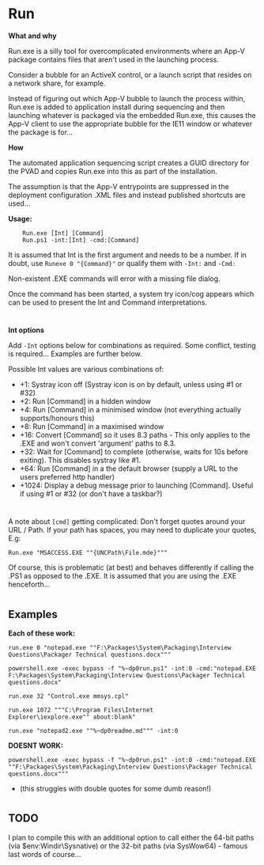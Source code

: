 # Run

**What and why**

Run.exe is a silly tool for overcomplicated environments where an App-V package contains files that aren't used in the launching process.

Consider a bubble for an ActiveX control, or a launch script that resides on a network share, for example.

Instead of figuring out which App-V bubble to launch the process within, Run.exe is added to application install during sequencing and then launching whatever is packaged via the embedded Run.exe, this causes the App-V client to use the appropriate bubble for the IE11 window or whatever the package is for...

**How**

The automated application sequencing script creates a GUID directory for the PVAD and copies Run.exe into this as part of the installation.

The assumption is that the App-V entrypoints are suppressed in the deployment configuration .XML files and instead published shortcuts are used...

**Usage:**
```
    Run.exe [Int] [Command]
    Run.ps1 -int:[Int] -cmd:[Command]
```
It is assumed that Int is the first argument and needs to be a number.  If in doubt, use ```Runexe 0 "{Command}"``` or qualify them with ```-Int:``` and ````-Cmd:````

Non-existent .EXE commands will error with a missing file dialog.

Once the command has been started, a system try icon/cog appears which can be used to present the Int and Command interpretations.

# 

**Int options**

Add ```-Int``` options below for combinations as required.  Some conflict, testing is required...  Examples are further below.

Possible Int values are various combinations of:
 - +1: Systray icon off (Systray icon is on by default, unless using #1 or #32)
 - +2: Run [Command] in a hidden window
 - +4: Run [Command] in a minimised window (not everything actually supports/honours this)
 - +8: Run [Command] in a maximised window
 - +16: Convert [Command] so it uses 8.3 paths - This only applies to the .EXE and won't convert 'argument' paths to 8.3.
 - +32: Wait for [Command] to complete (otherwise, waits for 10s before exiting).  This disables systray like #1.
 - +64: Run [Command] in a the default browser (supply a URL to the users preferred http handler)
 - +1024: Display a debug message prior to launching [Command].  Useful if using #1 or #32 (or don't have a taskbar?)

#

A note about ```[cmd]``` getting complicated:
Don't forget quotes around your URL / Path. If your path has spaces, you may need to duplicate your quotes, E.g:
```
Run.exe "MSACCESS.EXE ""{UNCPath\File.mde}"""
```
Of course, this is problematic (at best) and behaves differently if calling the .PS1 as opposed to the .EXE.  It is assumed that you are using the .EXE henceforth...

#

## Examples
**Each of these work:**
```
run.exe 0 "notepad.exe ""F:\Packages\System\Packaging\Interview Questions\Packager Technical questions.docx"""

powershell.exe -exec bypass -f "%~dp0run.ps1" -int:0 -cmd:"notepad.EXE F:\Packages\System\Packaging\Interview Questions\Packager Technical questions.docx"

run.exe 32 "Control.exe mmsys.cpl"

run.exe 1072 """C:\Program Files\Internet 
Explorer\iexplore.exe"" about:blank"

run.exe "notepad2.exe ""%~dp0readme.md""" -int:0
```
**DOESNT WORK:**
```
powershell.exe -exec bypass -f "%~dp0run.ps1" -int:0 -cmd:"notepad.EXE ""F:\Packages\System\Packaging\Interview Questions\Packager Technical questions.docx"""
```
- (this struggles with double quotes for some dumb reason!)

#

## TODO
I plan to compile this with an additional option to call either the 64-bit paths (via $env:Windir\Sysnative\) or the 32-bit paths (via SysWow64) - famous last words of course...  